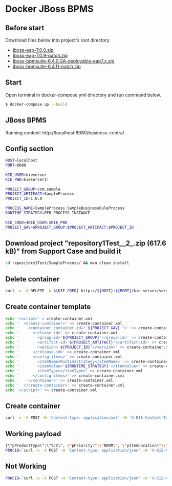 # Docker JBoss BPMS

Before start
------------
Download files below into project's root directory

* [jboss-eap-7.0.0.zip](https://access.redhat.com/jbossnetwork/restricted/softwareDownload.html?softwareId=43891)
* [jboss-eap-7.0.9-patch.zip](https://access.redhat.com/jbossnetwork/restricted/softwareDownload.html?softwareId=55651)
* [jboss-bpmsuite-6.4.0.GA-deployable-eap7.x.zip](https://access.redhat.com/jbossnetwork/restricted/softwareDownload.html?softwareId=48441)
* [jboss-bpmsuite-6.4.11-patch.zip](https://access.redhat.com/jbossnetwork/restricted/softwareDownload.html?softwareId=60561)

Start
-----
Open terminal in docker-compose.yml directory and run command below.

```bash
$ docker-compose up --build
```

JBoss BPMS
----------

Running context: http://localhost:8080/business-central

Config section
---------------------------------

```bash
HOST=localhost
PORT=8080
 
KIE_USER=kieserver
KIE_PWD=kieserver1!
 
PROJECT_GROUP=com.sample
PROJECT_ARTIFACT=SampleProcess
PROJECT_ID=1.0.0
 
PROCESS_NAME=SampleProcess.SampleBusinessRuleProcess
RUNTIME_STRATEGY=PER_PROCESS_INSTANCE
 
KIE_CRED=$KIE_USER:$KIE_PWD
PROJECT_GAV=$PROJECT_GROUP:$PROJECT_ARTIFACT:$PROJECT_ID
```
 
Download project "repository1Test__2_.zip (617.6 kB)" from Support Case and build it
-----------------

```bash
cd repository1Test/SampleProcess/ && mvn clean install
```
 
Delete container
----------------

```bash
curl -v -X DELETE -u ${KIE_CRED} http://${HOST}:${PORT}/kie-server/services/rest/server/containers/${PROJECT_GAV}
```
 
Create container template
-------------------------

```bash
echo '<script>' > create-container.xml
echo '  <create-container>' >> create-container.xml
echo '    <container container-id="'${PROJECT_GAV}'">' >> create-container.xml
echo '      <release-id>' >> create-container.xml
echo '        <group-id>'${PROJECT_GROUP}'</group-id>' >> create-container.xml
echo '        <artifact-id>'${PROJECT_ARTIFACT}'</artifact-id>' >> create-container.xml
echo '        <version>'${PROJECT_ID}'</version>' >> create-container.xml
echo '      </release-id>' >> create-container.xml
echo '      <config-items>' >> create-container.xml
echo '        <itemName>RuntimeStrategy</itemName>' >> create-container.xml
echo '        <itemValue>'${RUNTIME_STRATEGY}'</itemValue>' >> create-container.xml
echo '        <itemType></itemType>' >> create-container.xml
echo '      </config-items>' >> create-container.xml
echo '    </container>' >> create-container.xml
echo '  </create-container>' >> create-container.xml
echo '</script>' >> create-container.xml
```
 
Create container
----------------

```bash
curl -v -X POST -H 'Content-type: application/xml' -H 'X-KIE-Content-Type: xstream' -d @create-container.xml -u ${KIE_CRED} http://${HOST}:${PORT}/kie-server/services/rest/server/config/
```
 
Working payload
---------------

```bash
{\"pProductType\":\"SJC\", \"pPriority\":\"NORM\", \"pItemLocation\":\"SJC1\", \"pNotificationStatus\":\"ACPT\", \"pReturnToSenderState\":\"false\", \"pOriginalMOIBranchID\":\"SJC1\", \"pDestination\":\"B1\", \"pZoneID\":\"6\", \"pDeliveryPreference\":\"Address\", \"pDestinationCountry\":\"QA\"}
PROCID=`curl -s -X POST -H 'Content-type: application/json' -H 'X-KIE-Content-Type: json' -d "{\"pProductType\":\"SJC\", \"pPriority\":\"NORM\", \"pItemLocation\":\"SJC1\", \"pNotificationStatus\":\"ACPT\", \"pReturnToSenderState\":\"false\", \"pOriginalMOIBranchID\":\"SJC1\", \"pDestination\":\"B1\", \"pZoneID\":\"6\", \"pDeliveryPreference\":\"Address\", \"pDestinationCountry\":\"QA\"}" -u ${KIE_CRED} http://${HOST}:${PORT}/kie-server/services/rest/server/containers/${PROJECT_GAV}/processes/${PROCESS_NAME}/instances` && echo Process ${PROCID} created for process ${PROCESS_NAME}
```
 
Not Working
-----------

```bash
PROCID=`curl -s -X POST -H 'Content-type: application/json' -H 'X-KIE-Content-Type: json' -d "{\"pProductType\":\"SJC\", \"pPriority\":\"NORM\", \"pItemLocation\":\"B1\", \"pNotificationStatus\":\"ACPT\", \"pReturnToSenderState\":\"false\", \"pOriginalMOIBranchID\":\"SJC1\", \"pDestination\":{\"buildingNo\":\"0\", \"postalCode\":\"0\", \"streetNumber\":\"0\", \"zone\":\"6\"}, \"pZoneID\":\"6\", \"pDeliveryPreference\":\"Address\", \"pDestinationCountry\":\"QA\"}" -u ${KIE_CRED} http://${HOST}:${PORT}/kie-server/services/rest/server/containers/${PROJECT_GAV}/processes/${PROCESS_NAME}/instances` && echo Process ${PROCID} created for process ${PROCESS_NAME}
```
